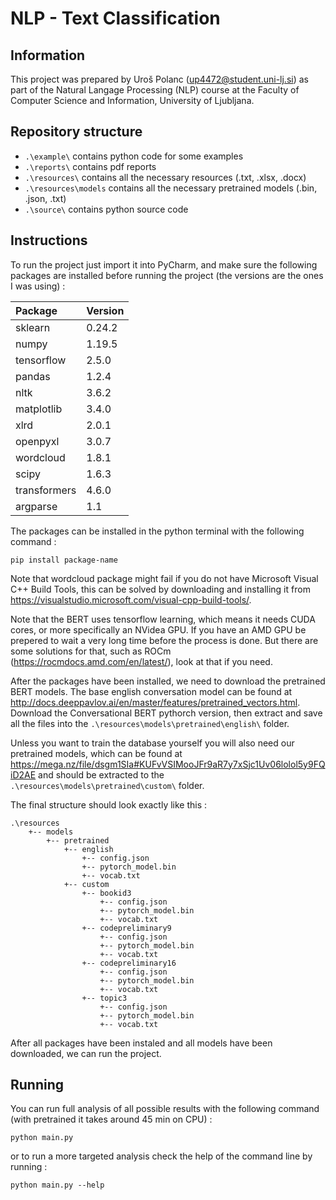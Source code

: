 # NLP - Text Classification

## Information

This project was prepared by Uroš Polanc ([up4472@student.uni-lj.si](mailto:up4472@student.uni-lj.si))
as part of the Natural Langage Processing (NLP) course at the Faculty of Computer Science and Information,
University of Ljubljana.

## Repository structure

- ``` .\example\ ``` contains python code for some examples
- ``` .\reports\ ``` contains pdf reports
- ``` .\resources\ ``` contains all the necessary resources (.txt, .xlsx, .docx)
- ``` .\resources\models ``` contains all the necessary pretrained models (.bin, .json, .txt)
- ``` .\source\ ``` contains python source code

## Instructions

To run the project just import it into PyCharm, and make sure the following packages are installed
before running the project (the versions are the ones I was using) :

| Package       | Version   |
| :---          | :---      |
| sklearn       | 0.24.2    |
| numpy         | 1.19.5    |
| tensorflow    | 2.5.0     |
| pandas        | 1.2.4     |
| nltk          | 3.6.2     |
| matplotlib    | 3.4.0     |
| xlrd          | 2.0.1     |
| openpyxl      | 3.0.7     |
| wordcloud     | 1.8.1     |
| scipy         | 1.6.3     |
| transformers  | 4.6.0     |
| argparse      | 1.1       |

The packages can be installed in the python terminal with the following command :

```
pip install package-name
```

Note that wordcloud package might fail if you do not have Microsoft Visual C++ Build Tools, this can be solved by downloading
and installing it from https://visualstudio.microsoft.com/visual-cpp-build-tools/.

Note that the BERT uses tensorflow learning, which means it needs CUDA cores, or more specifically an NVidea GPU. If you
have an AMD GPU be prepered to wait a very long time before the process is done. But there are some solutions for that,
such as ROCm (https://rocmdocs.amd.com/en/latest/), look at that if you need.

After the packages have been installed, we need to download the pretrained BERT models. The base english conversation
model can be found at http://docs.deeppavlov.ai/en/master/features/pretrained_vectors.html. Download the Conversational
BERT pythorch version, then extract and save all the files into the ``` .\resources\models\pretrained\english\ ```
folder.

Unless you want to train the database yourself you will also need our pretrained models, which can be found at
https://mega.nz/file/dsgm1SIa#KUFvVSIMooJFr9aR7y7xSjc1Uv06lolol5y9FQiD2AE and should be extracted to the ``` .\resources\models\pretrained\custom\ ``` folder.

The final structure should look exactly like this :
```
.\resources
    +-- models
        +-- pretrained
            +-- english
                +-- config.json
                +-- pytorch_model.bin
                +-- vocab.txt
            +-- custom
                +-- bookid3
                    +-- config.json
                    +-- pytorch_model.bin
                    +-- vocab.txt
                +-- codepreliminary9
                    +-- config.json
                    +-- pytorch_model.bin
                    +-- vocab.txt
                +-- codepreliminary16
                    +-- config.json
                    +-- pytorch_model.bin
                    +-- vocab.txt
                +-- topic3
                    +-- config.json
                    +-- pytorch_model.bin
                    +-- vocab.txt
```

After all packages have been instaled and all models have been downloaded, we can run the project.

## Running

You can run full analysis of all possible results with the following command (with pretrained it takes around 45 min
on CPU) :

```
python main.py
```

or to run a more targeted analysis check the help of the command line by running :

```
python main.py --help
```
